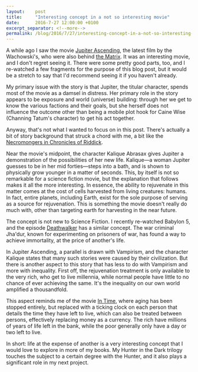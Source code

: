 ```yaml
---
layout:    post
title:     "Interesting concept in a not so interesting movie"
date:      2016-7-27 12:00:00 +0100
excerpt_separator: <!--more-->
permalink: /blog/2016/7/27/interesting-concept-in-a-not-so-interesting-movie
---
```


A while ago I saw the movie [Jupiter Ascending](http://www.imdb.com/title/tt1617661), the latest film by the Wachowski's, who were also behind [the Matrix](http://www.imdb.com/title/tt0133093/). It was an interesting movie, and I don't regret seeing it. There were some pretty good parts, too, and I re-watched a few fragments for the purpose of this blog post, but it would be a stretch to say that I'd recommend seeing it if you haven't already.

<!--more-->
My primary issue with the story is that Jupiter, the titular character, spends most of the movie as a damsel in distress. Her primary role in the story appears to be exposure and world (universe) building: through her we get to know the various factions and their goals, but she herself does not influence the outcome other than being a mobile plot hook for Caine Wise (Channing Tatum's character) to get his act together.

Anyway, that's not what I wanted to focus on in this post. There's actually a bit of story background that struck a chord with me, a bit like the [Necromongers in Chronicles of Riddick](/2014/5/6/unrealized-story-potential.html).

Near the movie's midpoint, the character Kalique Abrasax gives Jupiter a demonstration of the possibilities of her new life. Kalique&#x2014;a woman Jupiter guesses to be in her mid forties&#x2014;steps into a bath, and is shown to physically grow younger in a matter of seconds. This, by itself is not so remarkable for a science fiction movie, but the explanation that follows makes it all the more interesting. In essence, the ability to rejuvenate in this matter comes at the cost of cells harvested from living creatures: humans. In fact, entire planets, including Earth, exist for the sole purpose of serving as a source for rejuvenation. This is something the movie doesn't really do much with, other than targeting earth for harvesting in the near future.

The concept is not new to Science Fiction. I recently re-watched Babylon 5, and the episode [Deathwalker](https://en.wikipedia.org/wiki/Deathwalker) has a similar concept. The war criminal Jha'dur, known for experimenting on prisoners of war, has found a way to achieve immortality, at the price of another's life.

In Jupiter Ascending, a parallel is drawn with Vampirism, and the character Kalique states that many such stories were caused by their civilization. But there is another aspect to this story that has less to do with Vampirism and more with inequality. First off, the rejuvenation treatment is only available to the very rich, who get to live millennia, while normal people have little to no chance of ever achieving the same. It's the inequality on our own world amplified a thousandfold. 

This aspect reminds me of the movie [In Time](http://www.imdb.com/title/tt1637688), where aging has been stopped entirely, but replaced with a ticking clock on each person that details the time they have left to live, which can also be treated between persons, effectively replacing money as a currency. The rich have millions of years of life left in the bank, while the poor generally only have a day or two left to live.

In short: life at the expense of another is a very interesting concept that I would love to explore in more of my books. My Hunter in the Dark trilogy touches the subject to a certain degree with the Hunter, and it also plays a significant role in my next project.